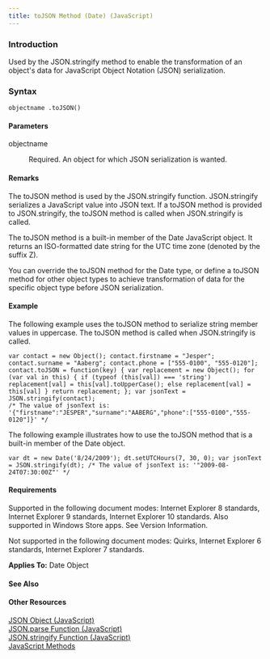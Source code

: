```yaml
---
title: toJSON Method (Date) (JavaScript)
---
```


### Introduction 

 Used by the JSON.stringify method to enable the transformation of an object's data for JavaScript Object Notation (JSON) serialization.

### Syntax 

```
objectname .toJSON()
```

#### Parameters 

<div id="sectionSection0" class="section" name="collapseableSection" style="" expanded="true">
  <dl class="authored">
    <dt>
      <span class="parameter" sdata="paramReference" xmlns:util="util">objectname</span>
    </dt>
    <dd>
      <p xmlns:util="util">
        Required. An object for which JSON serialization is wanted.
      </p>
    </dd>
  </dl>
</div>

#### Remarks 

<div id="languageReferenceRemarksSection" class="section" name="collapseableSection" style="">
  <p xmlns:util="util">
    The <span sdata="langKeyword" value="toJSON"><span class="keyword">toJSON</span></span> method is used by the <span sdata="langKeyword" value="JSON.stringify"><span class=
    "keyword">JSON.stringify</span></span> function. <span sdata="langKeyword" value="JSON.stringify"><span class="keyword">JSON.stringify</span></span> serializes a JavaScript value into JSON text.
    If a <span sdata="langKeyword" value="toJSON"><span class="keyword">toJSON</span></span> method is provided to <span sdata="langKeyword" value="JSON.stringify"><span class=
    "keyword">JSON.stringify</span></span>, the <span sdata="langKeyword" value="toJSON"><span class="keyword">toJSON</span></span> method is called when <span sdata="langKeyword" value=
    "JSON.stringify"><span class="keyword">JSON.stringify</span></span> is called.
  </p>
  <p xmlns:util="util">
    The <span sdata="langKeyword" value="toJSON"><span class="keyword">toJSON</span></span> method is a built-in member of the Date JavaScript object. It returns an ISO-formatted date string for the
    UTC time zone (denoted by the suffix Z).
  </p>
  <p xmlns:util="util">
    You can override the <span sdata="langKeyword" value="toJSON"><span class="keyword">toJSON</span></span> method for the <span sdata="langKeyword" value="Date"><span class=
    "keyword">Date</span></span> type, or define a <span sdata="langKeyword" value="toJSON"><span class="keyword">toJSON</span></span> method for other object types to achieve transformation of data
    for the specific object type before JSON serialization.
  </p>
</div>

#### Example 

<p xmlns:util="util">
  The following example uses the <span sdata="langKeyword" value="toJSON"><span class="keyword">toJSON</span></span> method to serialize string member values in uppercase. The <span sdata=
  "langKeyword" value="toJSON"><span class="keyword">toJSON</span></span> method is called when <span sdata="langKeyword" value="JSON.stringify"><span class="keyword">JSON.stringify</span></span> is
  called.
</p>

```
var contact = new Object(); contact.firstname = "Jesper"; contact.surname = "Aaberg"; contact.phone = ["555-0100", "555-0120"]; contact.toJSON = function(key) { var replacement = new Object(); for
(var val in this) { if (typeof (this[val]) === 'string') replacement[val] = this[val].toUpperCase(); else replacement[val] = this[val] } return replacement; }; var jsonText = JSON.stringify(contact);
/* The value of jsonText is: '{"firstname":"JESPER","surname":"AABERG","phone":["555-0100","555-0120"]}' */
```

<p xmlns:util="util">
  The following example illustrates how to use the <span sdata="langKeyword" value="toJSON"><span class="keyword">toJSON</span></span> method that is a built-in member of the Date object.
</p>

```
var dt = new Date('8/24/2009'); dt.setUTCHours(7, 30, 0); var jsonText = JSON.stringify(dt); /* The value of jsonText is: '"2009-08-24T07:30:00Z"' */
```

#### Requirements 

<div id="requirementsTitleSection" class="section" name="collapseableSection" style="">
  <p xmlns:util="util"></p>
  <p>
    Supported in the following document modes: Internet Explorer 8 standards, Internet Explorer 9 standards, Internet Explorer 10 standards. Also supported in Windows Store apps. See Version
    Information.
  </p>
  <p>
    Not supported in the following document modes: Quirks, Internet Explorer 6 standards, Internet Explorer 7 standards.
  </p><b>Applies To:</b> Date Object
</div>

#### See Also 

<div id="seeAlsoSection" class="section" name="collapseableSection" style="">
  <h4 class="subHeading">
    Other Resources
  </h4>
  <div class="seeAlsoStyle">
    <span sdata="link" xmlns:util="util"><a href="0279a0e0-70bf-451a-a78e-0da4e2fdeb9a.htm">JSON Object (JavaScript)</a></span>
  </div>
  <div class="seeAlsoStyle">
    <span sdata="link" xmlns:util="util"><a href="20f00d31-5ab5-4c3c-ab49-2534fc39a9b4.htm">JSON.parse Function (JavaScript)</a></span>
  </div>
  <div class="seeAlsoStyle">
    <span sdata="link" xmlns:util="util"><a href="0fafaf3b-c29b-46dc-b65b-ca223064a1d0.htm">JSON.stringify Function (JavaScript)</a></span>
  </div>
  <div class="seeAlsoStyle">
    <span sdata="link" xmlns:util="util"><a href="003747e2-7860-4c96-b129-5180ae0fe745.htm">JavaScript Methods</a></span>
  </div>
</div>

